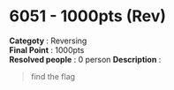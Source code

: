 6051 - 1000pts (Rev)
========================
**Categoty** : Reversing<br />
**Final Point** : 1000pts<br />
**Resolved people** : 0 person
**Description** : 
> find the flag
